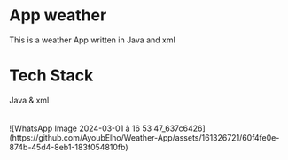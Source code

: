 <h1>App weather</h1>
<p>This is a weather App written in Java and xml</p>
<h1>Tech Stack</h1>
Java & xml 
<br>
<br> <br>
![WhatsApp Image 2024-03-01 à 16 53 47_637c6426](https://github.com/AyoubElho/Weather-App/assets/161326721/60f4fe0e-874b-45d4-8eb1-183f054810fb)
